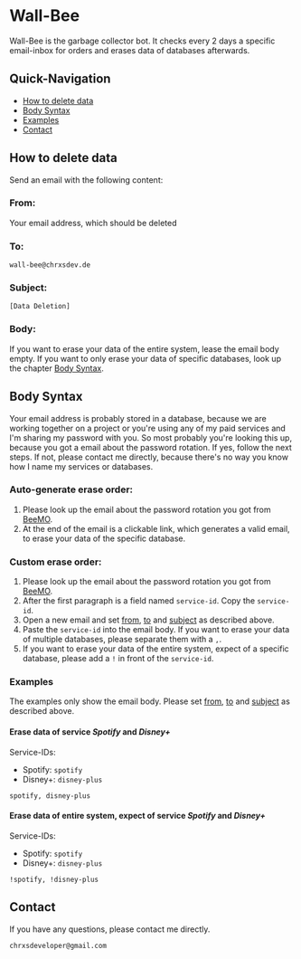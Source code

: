 # Wall-Bee

Wall-Bee is the garbage collector bot. It checks every 2 days a specific email-inbox for orders and erases data of
databases afterwards.

## Quick-Navigation

* [How to delete data](#how-to-delete-data)
* [Body Syntax](#body-syntax)
* [Examples](#examples)
* [Contact](#contact)

## How to delete data

Send an email with the following content:

### From:

Your email address, which should be deleted

### To:

```
wall-bee@chrxsdev.de
```

### Subject:

```
[Data Deletion]
```

### Body:

If you want to erase your data of the entire system, lease the email body empty. If you want to only erase your data of
specific databases, look up the chapter [Body Syntax](#body-syntax).

## Body Syntax

Your email address is probably stored in a database, because we are working together on a project or you're using any of
my paid services and I'm sharing my password with you. So most probably you're looking this up, because you got a email
about the password rotation. If yes, follow the next steps. If not, please contact me directly, because there's no way
you know how I name my services or databases.

### Auto-generate erase order:

1. Please look up the email about the password rotation you got from [BeeMO](https://github.com/chrxsDeveloper/BeeMO).
2. At the end of the email is a clickable link, which generates a valid email, to erase your data of the
   specific database.

### Custom erase order:

1. Please look up the email about the password rotation you got from [BeeMO](https://github.com/chrxsDeveloper/BeeMO).
2. After the first paragraph is a field named `service-id`. Copy the `service-id`.
3. Open a new email and set [from](#from), [to](#to) and [subject](#subject) as described above.
4. Paste the `service-id` into the email body. If you want to erase your data of multiple databases, please separate
   them with a `,`.
5. If you want to erase your data of the entire system, expect of a specific database, please add a `!` in front of the
   `service-id`.

### Examples

The examples only show the email body. Please set [from](#from), [to](#to) and [subject](#subject) as described above.

#### Erase data of service _Spotify_ and _Disney+_

Service-IDs:

* Spotify: `spotify`
* Disney+: `disney-plus`

```
spotify, disney-plus
```

#### Erase data of entire system, expect of service _Spotify_ and _Disney+_

Service-IDs:

* Spotify: `spotify`
* Disney+: `disney-plus`

```
!spotify, !disney-plus
```

## Contact

If you have any questions, please contact me directly.

```
chrxsdeveloper@gmail.com
```